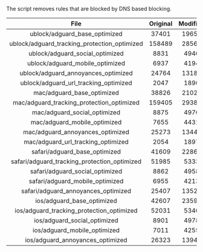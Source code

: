 The script removes rules that are blocked by DNS based blocking.


| File | Original | Modified |
|:----:|:-----:|:-----:|
| ublock/adguard_base_optimized | 37401 | 19657 |
| ublock/adguard_tracking_protection_optimized | 158489 | 28564 |
| ublock/adguard_social_optimized | 8831 | 4940 |
| ublock/adguard_mobile_optimized | 6937 | 4194 |
| ublock/adguard_annoyances_optimized | 24764 | 13180 |
| ublock/adguard_url_tracking_optimized | 2047 | 1890 |
| mac/adguard_base_optimized | 38826 | 21029 |
| mac/adguard_tracking_protection_optimized | 159405 | 29389 |
| mac/adguard_social_optimized | 8875 | 4976 |
| mac/adguard_mobile_optimized | 7655 | 4431 |
| mac/adguard_annoyances_optimized | 25273 | 13444 |
| mac/adguard_url_tracking_optimized | 2054 | 1897 |
| safari/adguard_base_optimized | 41609 | 22869 |
| safari/adguard_tracking_protection_optimized | 51985 | 5333 |
| safari/adguard_social_optimized | 8862 | 4958 |
| safari/adguard_mobile_optimized | 6955 | 4213 |
| safari/adguard_annoyances_optimized | 25407 | 13520 |
| ios/adguard_base_optimized | 42607 | 23590 |
| ios/adguard_tracking_protection_optimized | 52031 | 5340 |
| ios/adguard_social_optimized | 8901 | 4978 |
| ios/adguard_mobile_optimized | 7011 | 4255 |
| ios/adguard_annoyances_optimized | 26323 | 13940 |